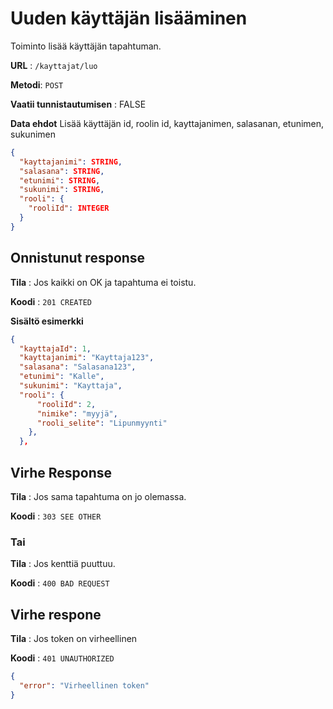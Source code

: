 # Uuden käyttäjän lisääminen

Toiminto lisää käyttäjän tapahtuman.

**URL** : `/kayttajat/luo`

**Metodi**: `POST`

**Vaatii tunnistautumisen** : FALSE

**Data ehdot**
Lisää käyttäjän id, roolin id, kayttajanimen, salasanan, etunimen, sukunimen
```json
{
  "kayttajanimi": STRING,
  "salasana": STRING,
  "etunimi": STRING,
  "sukunimi": STRING,
  "rooli": {
    "rooliId": INTEGER
  }
}
```
## Onnistunut response

**Tila** : Jos kaikki on OK ja tapahtuma ei toistu.

**Koodi** : `201 CREATED`

**Sisältö esimerkki**
```json
{
  "kayttajaId": 1,
  "kayttajanimi": "Kayttaja123",
  "salasana": "Salasana123",
  "etunimi": "Kalle",
  "sukunimi": "Kayttaja",
  "rooli": {
      "rooliId": 2,
      "nimike": "myyjä",
      "rooli_selite": "Lipunmyynti"
    },
  },
```
## Virhe Response

**Tila** : Jos sama tapahtuma on jo olemassa.

**Koodi** : `303 SEE OTHER`

### Tai

**Tila** : Jos kenttiä puuttuu.

**Koodi** : `400 BAD REQUEST`

## Virhe respone

**Tila** : Jos token on virheellinen

**Koodi** : `401 UNAUTHORIZED`

```json
{
  "error": "Virheellinen token"
}
```